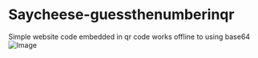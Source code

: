 # Saycheese-guessthenumberinqr
Simple website code embedded in qr code works offline to using base64 
![Image](https://github.com/user-attachments/assets/85857b54-061d-4c71-b7a9-f1676ad84e2e)
